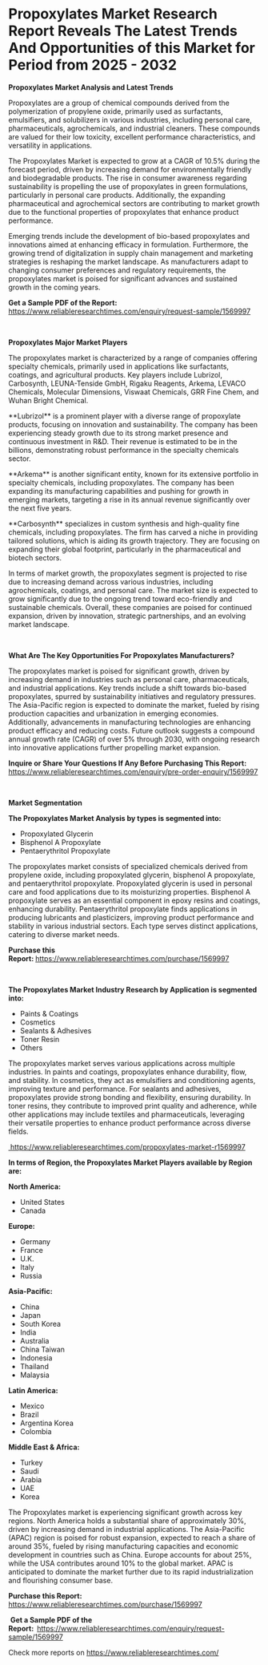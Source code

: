 <p><h1>Propoxylates Market Research Report Reveals The Latest Trends And Opportunities of this Market for Period from 2025 - 2032</h1></p><p><strong>Propoxylates Market Analysis and Latest Trends</strong></p>
<p><p>Propoxylates are a group of chemical compounds derived from the polymerization of propylene oxide, primarily used as surfactants, emulsifiers, and solubilizers in various industries, including personal care, pharmaceuticals, agrochemicals, and industrial cleaners. These compounds are valued for their low toxicity, excellent performance characteristics, and versatility in applications.</p><p>The Propoxylates Market is expected to grow at a CAGR of 10.5% during the forecast period, driven by increasing demand for environmentally friendly and biodegradable products. The rise in consumer awareness regarding sustainability is propelling the use of propoxylates in green formulations, particularly in personal care products. Additionally, the expanding pharmaceutical and agrochemical sectors are contributing to market growth due to the functional properties of propoxylates that enhance product performance. </p><p>Emerging trends include the development of bio-based propoxylates and innovations aimed at enhancing efficacy in formulation. Furthermore, the growing trend of digitalization in supply chain management and marketing strategies is reshaping the market landscape. As manufacturers adapt to changing consumer preferences and regulatory requirements, the propoxylates market is poised for significant advances and sustained growth in the coming years.</p></p>
<p><strong>Get a Sample PDF of the Report:&nbsp;</strong> <a href="https://www.reliableresearchtimes.com/enquiry/request-sample/1569997?utm_campaign=2205&utm_medium=2&utm_source=Github&utm_content=ia&utm_term=25032025&utm_id=propoxylates">https://www.reliableresearchtimes.com/enquiry/request-sample/1569997</a></p>
<p>&nbsp;</p>
<p><strong>Propoxylates Major Market Players</strong></p>
<p><p>The propoxylates market is characterized by a range of companies offering specialty chemicals, primarily used in applications like surfactants, coatings, and agricultural products. Key players include Lubrizol, Carbosynth, LEUNA-Tenside GmbH, Rigaku Reagents, Arkema, LEVACO Chemicals, Molecular Dimensions, Viswaat Chemicals, GRR Fine Chem, and Wuhan Bright Chemical.</p><p>**Lubrizol** is a prominent player with a diverse range of propoxylate products, focusing on innovation and sustainability. The company has been experiencing steady growth due to its strong market presence and continuous investment in R&D. Their revenue is estimated to be in the billions, demonstrating robust performance in the specialty chemicals sector.</p><p>**Arkema** is another significant entity, known for its extensive portfolio in specialty chemicals, including propoxylates. The company has been expanding its manufacturing capabilities and pushing for growth in emerging markets, targeting a rise in its annual revenue significantly over the next five years.</p><p>**Carbosynth** specializes in custom synthesis and high-quality fine chemicals, including propoxylates. The firm has carved a niche in providing tailored solutions, which is aiding its growth trajectory. They are focusing on expanding their global footprint, particularly in the pharmaceutical and biotech sectors.</p><p>In terms of market growth, the propoxylates segment is projected to rise due to increasing demand across various industries, including agrochemicals, coatings, and personal care. The market size is expected to grow significantly due to the ongoing trend toward eco-friendly and sustainable chemicals. Overall, these companies are poised for continued expansion, driven by innovation, strategic partnerships, and an evolving market landscape.</p></p>
<p>&nbsp;</p>
<p><strong>What Are The Key Opportunities For Propoxylates Manufacturers?</strong></p>
<p><p>The propoxylates market is poised for significant growth, driven by increasing demand in industries such as personal care, pharmaceuticals, and industrial applications. Key trends include a shift towards bio-based propoxylates, spurred by sustainability initiatives and regulatory pressures. The Asia-Pacific region is expected to dominate the market, fueled by rising production capacities and urbanization in emerging economies. Additionally, advancements in manufacturing technologies are enhancing product efficacy and reducing costs. Future outlook suggests a compound annual growth rate (CAGR) of over 5% through 2030, with ongoing research into innovative applications further propelling market expansion.</p></p>
<p><strong>Inquire or Share Your Questions If Any Before Purchasing This Report:</strong> <a href="https://www.reliableresearchtimes.com/enquiry/pre-order-enquiry/1569997?utm_campaign=2205&utm_medium=2&utm_source=Github&utm_content=ia&utm_term=25032025&utm_id=propoxylates">https://www.reliableresearchtimes.com/enquiry/pre-order-enquiry/1569997</a></p>
<p>&nbsp;</p>
<p><strong>Market Segmentation</strong></p>
<p><strong>The Propoxylates Market Analysis by types is segmented into:</strong></p>
<p><ul><li>Propoxylated Glycerin</li><li>Bisphenol A Propoxylate</li><li>Pentaerythritol Propoxylate</li></ul></p>
<p><p>The propoxylates market consists of specialized chemicals derived from propylene oxide, including propoxylated glycerin, bisphenol A propoxylate, and pentaerythritol propoxylate. Propoxylated glycerin is used in personal care and food applications due to its moisturizing properties. Bisphenol A propoxylate serves as an essential component in epoxy resins and coatings, enhancing durability. Pentaerythritol propoxylate finds applications in producing lubricants and plasticizers, improving product performance and stability in various industrial sectors. Each type serves distinct applications, catering to diverse market needs.</p></p>
<p><strong>Purchase this Report:&nbsp;</strong><a href="https://www.reliableresearchtimes.com/purchase/1569997?utm_campaign=2205&utm_medium=2&utm_source=Github&utm_content=ia&utm_term=25032025&utm_id=propoxylates">https://www.reliableresearchtimes.com/purchase/1569997</a></p>
<p>&nbsp;</p>
<p><strong>The Propoxylates Market Industry Research by Application is segmented into:</strong></p>
<p><ul><li>Paints & Coatings</li><li>Cosmetics</li><li>Sealants & Adhesives</li><li>Toner Resin</li><li>Others</li></ul></p>
<p><p>The propoxylates market serves various applications across multiple industries. In paints and coatings, propoxylates enhance durability, flow, and stability. In cosmetics, they act as emulsifiers and conditioning agents, improving texture and performance. For sealants and adhesives, propoxylates provide strong bonding and flexibility, ensuring durability. In toner resins, they contribute to improved print quality and adherence, while other applications may include textiles and pharmaceuticals, leveraging their versatile properties to enhance product performance across diverse fields.</p></p>
<p><a href="https://www.reliableresearchtimes.com/propoxylates-market-r1569997?utm_campaign=2205&utm_medium=2&utm_source=Github&utm_content=ia&utm_term=25032025&utm_id=propoxylates">&nbsp;https://www.reliableresearchtimes.com/propoxylates-market-r1569997</a></p>
<p><strong>In terms of Region, the Propoxylates Market Players available by Region are:</strong></p>
<p>
    <p> <strong> North America: </strong>
        <ul>
            <li>United States</li>
            <li>Canada</li>
        </ul>
        </p> 
    <p> <strong> Europe: </strong>
        <ul>
            <li>Germany</li>
            <li>France</li>
            <li>U.K.</li>
            <li>Italy</li>
            <li>Russia</li>
        </ul>
        </p> 
    <p> <strong> Asia-Pacific: </strong>
        <ul>
            <li>China</li>
            <li>Japan</li>
            <li>South Korea</li>
            <li>India</li>
            <li>Australia</li>
            <li>China Taiwan</li>
            <li>Indonesia</li>
            <li>Thailand</li>
            <li>Malaysia</li>
        </ul>
        </p> 
    <p> <strong> Latin America: </strong>
        <ul>
            <li>Mexico</li>
            <li>Brazil</li>
            <li>Argentina Korea</li>
            <li>Colombia</li>
        </ul>
        </p> 
    <p> <strong> Middle East & Africa: </strong>
        <ul>
            <li>Turkey</li>
            <li>Saudi</li>
            <li>Arabia</li>
            <li>UAE</li>
            <li>Korea</li>
        </ul>
    </p>
    </p>
<p><p>The Propoxylates market is experiencing significant growth across key regions. North America holds a substantial share of approximately 30%, driven by increasing demand in industrial applications. The Asia-Pacific (APAC) region is poised for robust expansion, expected to reach a share of around 35%, fueled by rising manufacturing capacities and economic development in countries such as China. Europe accounts for about 25%, while the USA contributes around 10% to the global market. APAC is anticipated to dominate the market further due to its rapid industrialization and flourishing consumer base.</p></p>
<p><strong>Purchase this Report: </strong><a href="https://www.reliableresearchtimes.com/purchase/1569997?utm_campaign=2205&utm_medium=2&utm_source=Github&utm_content=ia&utm_term=25032025&utm_id=propoxylates">https://www.reliableresearchtimes.com/purchase/1569997</a></p>
<p>&nbsp;<strong>Get a Sample PDF of the Report:&nbsp;&nbsp;</strong><a href="https://www.reliableresearchtimes.com/enquiry/request-sample/1569997?utm_campaign=2205&utm_medium=2&utm_source=Github&utm_content=ia&utm_term=25032025&utm_id=propoxylates">https://www.reliableresearchtimes.com/enquiry/request-sample/1569997</a></p>
<p><strong></strong></p>
<p>Check more reports on <a href="https://www.reliableresearchtimes.com/?utm_campaign=2205&utm_medium=2&utm_source=Github&utm_content=ia&utm_term=25032025&utm_id=propoxylates">https://www.reliableresearchtimes.com/</a></p>
